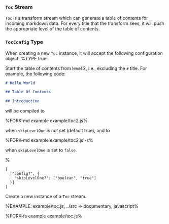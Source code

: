 ### `Toc` Stream

`Toc` is a transform stream which can generate a table of contents for incoming markdown data. For every title that the transform sees, it will push the appropriate level of the table of contents.

### `TocConfig` Type

When creating a new `Toc` instance, it will accept the following configuration object.
%TYPE true
<p name="skipLevelOne" type="boolean">
  <d>Start the table of contents from level 2, i.e., excluding the <code>#</code> title.</d>
  <e>For example, the following code:

```md
# Hello World

## Table Of Contents

## Introduction
```

will be compiled to

%FORK-md example example/toc2.js%

when `skipLevelOne` is not set (default true), and to

%FORK-md example example/toc2.js -s%

when `skipLevelOne` is set to `false`.
</e>
</p>
%

```### constructor => Toc
[
  ["config?", {
    "skipLevelOne?": ["boolean", "true"]
  }]
]
```

Create a new instance of a `Toc` stream.

%EXAMPLE: example/toc.js, ../src => documentary, javascript%

%FORK-fs example example/toc.js%
